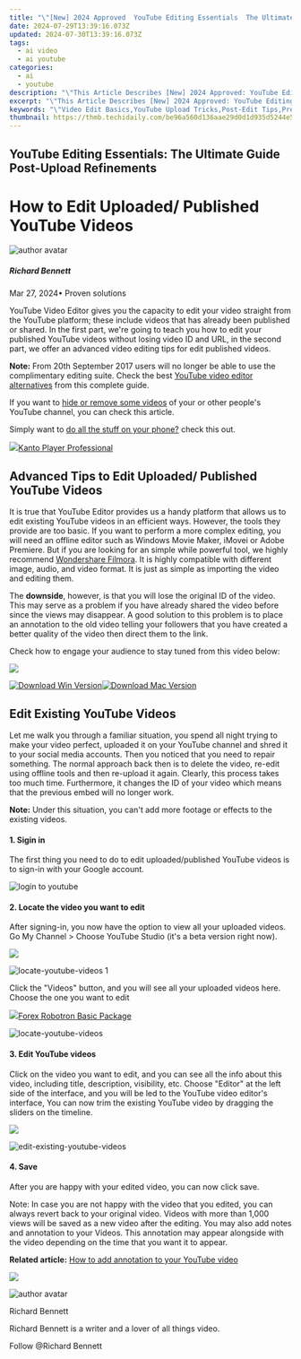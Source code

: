 ```yaml
---
title: "\"[New] 2024 Approved  YouTube Editing Essentials  The Ultimate Guide Post-Upload Refinements\""
date: 2024-07-29T13:39:16.073Z
updated: 2024-07-30T13:39:16.073Z
tags:
  - ai video
  - ai youtube
categories:
  - ai
  - youtube
description: "\"This Article Describes [New] 2024 Approved: YouTube Editing Essentials: The Ultimate Guide Post-Upload Refinements\""
excerpt: "\"This Article Describes [New] 2024 Approved: YouTube Editing Essentials: The Ultimate Guide Post-Upload Refinements\""
keywords: "\"Video Edit Basics,YouTube Upload Tricks,Post-Edit Tips,Premiere Pro Editing,Audio Enhancement,Cut & Splice Guide,Finalizing Footage\""
thumbnail: https://thmb.techidaily.com/be96a560d136aae29d0d1d935d5244e5292b9067e58872c0b73ef94229888129.jpg
---
```


## YouTube Editing Essentials: The Ultimate Guide Post-Upload Refinements

# How to Edit Uploaded/ Published YouTube Videos

![author avatar](https://images.wondershare.com/filmora/article-images/richard-bennett.jpg)

##### Richard Bennett

 Mar 27, 2024• Proven solutions

YouTube Video Editor gives you the capacity to edit your video straight from the YouTube platform; these include videos that has already been published or shared. In the first part, we're going to teach you how to edit your published YouTube videos without losing video ID and URL, in the second part, we offer an advanced video editing tips for edit published videos.

**Note:** From 20th September 2017 users will no longer be able to use the complimentary editing suite. Check the best [YouTube video editor alternatives](https://tools.techidaily.com/wondershare/filmora/download/) from this complete guide.

If you want to [hide or remove some videos](https://tools.techidaily.com/wondershare/filmora/download/) of your or other people's YouTube channel, you can check this article.

Simply want to [do all the stuff on your phone?](https://tools.techidaily.com/wondershare/filmora/download/) check this out.

<!-- affiliate ads begin -->
<a href="https://secure.2checkout.com/order/checkout.php?PRODS=4742929&QTY=1&AFFILIATE=108875&CART=1"><img src="https://secure.avangate.com/images/merchant/e09fdffe648a30658a9657bbed7b2388/products/boxshot(2).png" border="0">Kanto Player Professional</a>
<!-- affiliate ads end -->
## Advanced Tips to Edit Uploaded/ Published YouTube Videos

It is true that YouTube Editor provides us a handy platform that allows us to edit existing YouTube videos in an efficient ways. However, the tools they provide are too basic. If you want to perform a more complex editing, you will need an offline editor such as Windows Movie Maker, iMovei or Adobe Premiere. But if you are looking for an simple while powerful tool, we highly recommend [Wondershare Filmora](https://tools.techidaily.com/wondershare/filmora/download/). It is highly compatible with different image, audio, and video format. It is just as simple as importing the video and editing them.

The **downside**, however, is that you will lose the original ID of the video. This may serve as a problem if you have already shared the video before since the views may disappear. A good solution to this problem is to place an annotation to the old video telling your followers that you have created a better quality of the video then direct them to the link.

Check how to engage your audience to stay tuned from this video below:

<!-- affiliate ads begin -->
<a href="https://secure.2checkout.com/order/checkout.php?PRODS=32667153&QTY=1&AFFILIATE=108875&CART=1"><img src="https://www.coolmuster.com/uploads/image/20201228/feature02.png" border="0"></a>
<!-- affiliate ads end -->
[![Download Win Version](https://images.wondershare.com/filmora/guide/download-btn-win.jpg)](https://tools.techidaily.com/wondershare/filmora/download/)[![Download Mac Version](https://images.wondershare.com/filmora/guide/download-btn-mac.jpg)](https://tools.techidaily.com/wondershare/filmora/download/)

## Edit Existing YouTube Videos

Let me walk you through a familiar situation, you spend all night trying to make your video perfect, uploaded it on your YouTube channel and shred it to your social media accounts. Then you noticed that you need to repair something. The normal approach back then is to delete the video, re-edit using offline tools and then re-upload it again. Clearly, this process takes too much time. Furthermore, it changes the ID of your video which means that the previous embed will no longer work.

**Note:** Under this situation, you can't add more footage or effects to the existing videos.

#### 1\. Sigin in

The first thing you need to do to edit uploaded/published YouTube videos is to sign-in with your Google account.

![login to youtube](https://images.wondershare.com/filmora/article-images/sign-in-to-youtube.jpg)

#### 2\. Locate the video you want to edit

After signing-in, you now have the option to view all your uploaded videos. Go My Channel > Choose YouTube Studio (it's a beta version right now).

<!-- affiliate ads begin -->
<a href="https://shop.manycam.com/order/checkout.php?PRODS=17728032&QTY=1&AFFILIATE=108875&CART=1"><img src="https://secure.avangate.com/images/merchant/8230bea7d54bcdf99cdfe85cb07313d5/mcaffbanner920x120.png" border="0"></a>
<!-- affiliate ads end -->
![locate-youtube-videos 1](https://images.wondershare.com/filmora/article-images/locate-youtube-videos-1.jpg)

Click the "Videos" button, and you will see all your uploaded videos here. Choose the one you want to edit

<!-- affiliate ads begin -->
<a href="https://secure.2checkout.com/order/checkout.php?PRODS=4726960&QTY=1&AFFILIATE=108875&CART=1"><img src="https://secure.avangate.com/images/merchant/5f4f7141b65a730b4efb0e0d51f63e94/products/forexrobotronbox.gif" border="0">Forex Robotron Basic Package</a>
<!-- affiliate ads end -->
![locate-youtube-videos](https://images.wondershare.com/filmora/article-images/locate-youtube-videos-2.jpg)

#### 3\. Edit YouTube videos

Click on the video you want to edit, and you can see all the info about this video, including title, description, visibility, etc. Choose "Editor" at the left side of the interface, and you will be led to the YouTube video editor's interface, You can now trim the existing YouTube video by dragging the sliders on the timeline.

<!-- affiliate ads begin -->
<a href="https://store.nero.com/order/checkout.php?PRODS=42296740&QTY=1&AFFILIATE=108875&CART=1"><img src="https://www.nero.com/nero-com-wAssets/img/banners/2023/biu/Nero_BackItUp_Screen_2.webp" border="0"></a>
<!-- affiliate ads end -->
![edit-existing-youtube-videos](https://images.wondershare.com/filmora/article-images/edit-existing-youtube-videos-1.jpg)

#### 4\. Save

After you are happy with your edited video, you can now click save.

Note: In case you are not happy with the video that you edited, you can always revert back to your original video. Videos with more than 1,000 views will be saved as a new video after the editing. You may also add notes and annotation to your Videos. This annotation may appear alongside with the video depending on the time that you want it to appear.

**Related article:** [How to add annotation to your YouTube video](https://tools.techidaily.com/wondershare/filmora/download/)

<!-- affiliate ads begin -->
<a href="https://shop.systoolsgroup.com/affiliate.php?ACCOUNT=SYSTOOBY&AFFILIATE=108875&PATH=https%3A%2F%2Fwww.systoolsgroup.com%3FAFFILIATE%3D108875%26RESOURCE%3D%2BSysTools%2BPDF%2BUnlocker"><img src="https://www.systoolsgroup.com/box/pdf-unlocker.png" border="0"></a>
<!-- affiliate ads end -->
![author avatar](https://images.wondershare.com/filmora/article-images/richard-bennett.jpg)

Richard Bennett

Richard Bennett is a writer and a lover of all things video.

Follow @Richard Bennett


<ins class="adsbygoogle"
     style="display:block"
     data-ad-format="autorelaxed"
     data-ad-client="ca-pub-7571918770474297"
     data-ad-slot="1223367746"></ins>



<ins class="adsbygoogle"
     style="display:block"
     data-ad-client="ca-pub-7571918770474297"
     data-ad-slot="8358498916"
     data-ad-format="auto"
     data-full-width-responsive="true"></ins>


